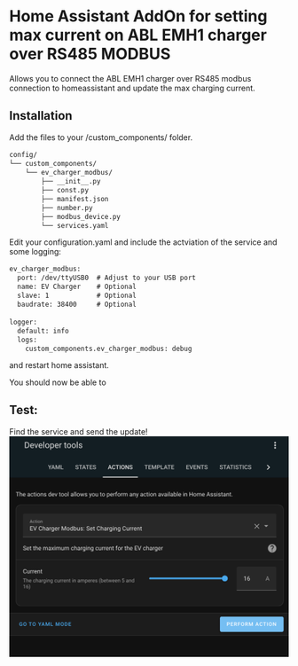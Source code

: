 # Home Assistant AddOn for setting max current on ABL EMH1 charger over RS485 MODBUS


Allows you to connect the ABL EMH1 charger over RS485 modbus connection to homeassistant and update the max charging current.


## Installation
Add the files to your /custom_components/ folder.
```
config/
└── custom_components/
    └── ev_charger_modbus/
        ├── __init__.py
        ├── const.py
        ├── manifest.json
        ├── number.py
        ├── modbus_device.py
        └── services.yaml
```

Edit your configuration.yaml and include the actviation of the service and some logging:
```
ev_charger_modbus:
  port: /dev/ttyUSB0  # Adjust to your USB port
  name: EV Charger    # Optional
  slave: 1            # Optional
  baudrate: 38400     # Optional

logger:
  default: info
  logs:
    custom_components.ev_charger_modbus: debug
```

and restart home assistant.


You should now be able to 

## Test:

Find the service and send the update!
![Alt text](set_current.png)
